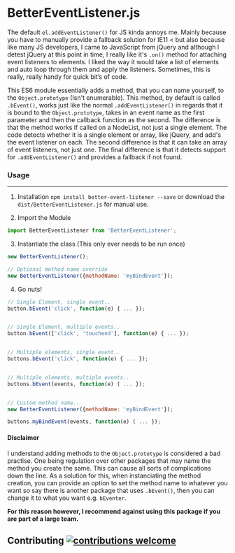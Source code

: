 # BetterEventListener.js

The default `el.addEventListener()` for JS kinda annoys me. Mainly because you have to manually provide a fallback solution for IE11 < but also because like many JS developers, I came to JavaScript from jQuery and although I detest jQuery at this point in time, I really like it's `.on()` method for attaching event listeners to elements. I liked the way it would take a list of elements and auto loop through them and apply the listeners. Sometimes, this is really, really handy for quick bit’s of code.

This ES6 module essentially adds a method, that you can name yourself, to the `Object.prototype` (Isn't enumerable). This method, by default is called `.bEvent()`, works just like the normal `.addEventListener()` in regards that it is bound to the `Object.prototype`, takes in an event name as the first parameter and then the callback function as the second. The difference is that the method works if called on a NodeList, not just a single element. The code detects whether it is a single element or array, like jQuery, and add's the event listener on each. The second difference is that it can take an array of event listeners, not just one. The final difference is that it detects support for `.addEventListener()` and provides a fallback if not found.

### Usage
- - - -
1. Installation
`npm install better-event-listener --save` or download the `dist/BetterEventListener.js` for manual use.

2. Import the Module
```JavaScript
import BetterEventListener from 'BetterEventListener';
```

3. Instantiate the class (This only ever needs to be run once)
```JavaScript
new BetterEventListener();

// Optional method name override
new BetterEventListener({methodName: 'myBindEvent'});
```

4. Go nuts!
```JavaScript
// Single Element, single event..
button.bEvent('click', function(e) { ... });


// Single Element, multiple events..
button.bEvent(['click', 'touchend'], function(e) { ... });


// Multiple elements, single event..
buttons.bEvent('click', function(e) { ... });


// Multiple elements, multiple events..
buttons.bEvent(events, function(e) ( ... });


// Custom method name..
new BetterEventListener({methodName: 'myBindEvent'});

buttons.myBindEvent(events, function(e) ( ... });
```

#### Disclaimer
I understand adding methods to the `Object.prototype` is considered a bad practise. One being regulation over other packages that may name the method you create the same. This can cause all sorts of complications down the line. As a solution for this, when instanciating the method creation, you can provide an option to set the method name to whatever you want so say there is another package that uses `.bEvent()`, then you can change it to what you want e.g. `bEventer`.

**For this reason however, I recommend against using this package if you are part of a large team.**

## Contributing [![contributions welcome](https://img.shields.io/badge/contributions-welcome-brightgreen.svg?style=flat)](https://github.com/dwyl/esta/issues)